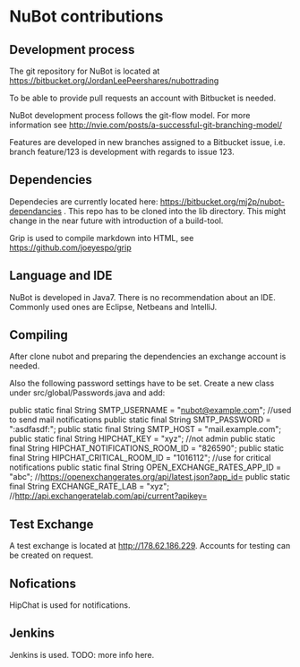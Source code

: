 # NuBot contributions

## Development process

The git repository for NuBot is located at https://bitbucket.org/JordanLeePeershares/nubottrading

To be able to provide pull requests an account with Bitbucket is needed.

NuBot development process follows the git-flow model. For more information see http://nvie.com/posts/a-successful-git-branching-model/

Features are developed in new branches assigned to a Bitbucket issue, i.e. branch feature/123 is development with regards to issue 123.

## Dependencies

Dependecies are currently located here: https://bitbucket.org/mj2p/nubot-dependancies . This repo has to be cloned into the lib directory. This might change in the near future with introduction of a build-tool.

Grip is used to compile markdown into HTML, see https://github.com/joeyespo/grip

## Language and IDE

NuBot is developed in Java7. There is no recommendation about an IDE. Commonly used ones are Eclipse, Netbeans and IntelliJ.

## Compiling

After clone nubot and preparing the dependencies an exchange account is needed.

Also the following password settings have to be set. Create a new class under src/global/Passwords.java and add:

public static final String SMTP_USERNAME = "nubot@example.com"; //used to send mail notifications
public static final String SMTP_PASSWORD = ":asdfasdf:";
public static final String SMTP_HOST = "mail.example.com";
public static final String HIPCHAT_KEY = "xyz"; //not admin
public static final String HIPCHAT_NOTIFICATIONS_ROOM_ID = "826590";
public static final String HIPCHAT_CRITICAL_ROOM_ID = "1016112"; //use for critical notifications
public static final String OPEN_EXCHANGE_RATES_APP_ID = "abc"; //https://openexchangerates.org/api/latest.json?app_id=<here>
public static final String EXCHANGE_RATE_LAB = "xyz"; //http://api.exchangeratelab.com/api/current?apikey=<here>

## Test Exchange

A test exchange is located at http://178.62.186.229. Accounts for testing can be created on request.

## Nofications

HipChat is used for notifications.

## Jenkins

Jenkins is used. TODO: more info here.
